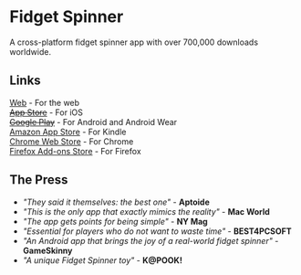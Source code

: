 # Fidget Spinner
A cross-platform fidget spinner app with over 700,000 downloads worldwide.

## Links
[Web](https://git.io/vpZxN) - For the web
<br><s>[App Store](http://appsto.re/us/da8njb.i)</s> - For iOS
<br><s>[Google Play](https://goo.gl/aJMLNl)</s> - For Android and Android Wear
<br>[Amazon App Store](https://goo.gl/xJzHBG) - For Kindle
<br>[Chrome Web Store](https://goo.gl/4g232x) - For Chrome
<br>[Firefox Add-ons Store](https://goo.gl/yzhXb9) - For Firefox

## The Press
- *"They said it themselves: the best one"* - **Aptoide**
- *"This is the only app that exactly mimics the reality"* - **Mac World**
- *"The app gets points for being simple"* - **NY Mag**
- *"Essential for players who do not want to waste time"* - **BEST4PCSOFT**
- *"An Android app that brings the joy of a real-world fidget spinner"* - **GameSkinny**
- *"A unique Fidget Spinner toy"* - **K@POOK!**
